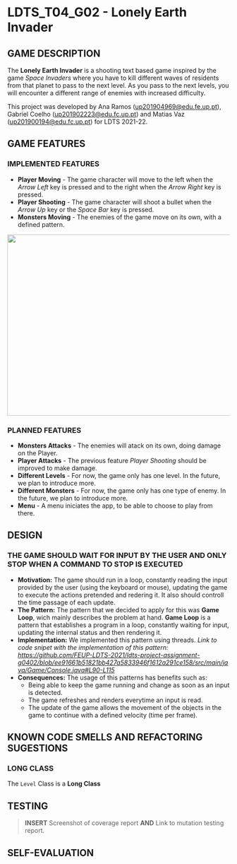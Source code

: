 # LDTS_T04_G02 - Lonely Earth Invader
  
## GAME DESCRIPTION

The **Lonely Earth Invader** is a shooting text based game inspired by the game *Space Invaders* where you have to kill different waves of residents from that planet to pass to the next level.
As you pass to the next levels, you will encounter a different range of enemies with increased difficulty.

This project was developed by Ana Ramos (up201904969@edu.fe.up.pt), Gabriel Coelho (up201902223@edu.fc.up.pt) and Matias Vaz (up201900194@edu.fc.up.pt) for LDTS 2021-22.

## GAME FEATURES
### IMPLEMENTED FEATURES

- **Player Moving** - The game character will move to the left when the *Arrow Left* key is pressed and to the right when the *Arrow Right* key is pressed.
- **Player Shooting** - The game character will shoot a bullet when the *Arrow Up* key or the *Space Bar* key is pressed.
- **Monsters Moving** - The enemies of the game move on its own, with a defined pattern.


<p align="center">
  <img src= "https://user-images.githubusercontent.com/93398637/149397642-7b15a90d-8aac-48a9-8eb0-64ee81e54654.png"
       width=570
       height=410
       />
</p>

### PLANNED FEATURES

- **Monsters Attacks** - The enemies will atack on its own, doing damage on the Player.
- **Player Attacks** - The previous feature *Player Shooting* should be improved to make damage.
- **Different Levels** - For now, the game only has one level. In the future, we plan to introduce more.
- **Different Monsters** - For now, the game only has one type of enemy. In the future, we plan to introduce more.
- **Menu** - A menu iniciates the app, to be able to choose to play from there. 

## DESIGN

### THE GAME SHOULD WAIT FOR INPUT BY THE USER AND ONLY STOP WHEN A COMMAND TO STOP IS EXECUTED
- **Motivation:** The game should run in a loop, constantly reading the input provided by the user (using the keyboard or mouse), updating the game to execute the actions pretended and redering it. It also should controll the time passage of each update. 
- **The Pattern:** The pattern that we decided to apply for this was **Game Loop**, wich mainly describes the problem at hand. **Game Loop** is a pattern that establishes a program in a loop, constantly waiting for input, updating the internal status and then rendering it. 
- **Implementation:** We implemented this pattern using threads. *Link to code snipet with the implementation of this pattern: https://github.com/FEUP-LDTS-2021/ldts-project-assignment-g0402/blob/ee91661b51821bb427a5833946f1612a291ce158/src/main/java/Game/Console.java#L90-L115*
- **Consequences:** The usage of this patterns has benefits such as:
    - Being able to keep the game running and change as soon as an input is detected.
    - The game refreshes and renders everytime an input is read.
    - The update of the game allows the movement of the objects in the game to continue with a defined velocity (time per frame).

## KNOWN CODE SMELLS AND REFACTORING SUGESTIONS

### LONG CLASS
The `Level` Class is a **Long Class**

## TESTING
> **INSERT** Screenshot of coverage report **AND** Link to mutation testing report.
> 
## SELF-EVALUATION

<!---
> This section should be organized in different subsections, each describing a different design problem that you had to solve during the project. Each subsection should be organized in four different parts:
- **Problem in Context.** The description of the design context and the concrete problem that motivated the instantiation of the pattern. Someone else other than the original developer should be able to read and understand all the motivations for the decisions made. When refering to the implementation before the pattern was applied, don’t forget to [link to the relevant lines of code](https://help.github.com/en/articles/creating-a-permanent-link-to-a-code-snippet) in the appropriate version.
- **The Pattern.** Identify the design pattern to be applied, why it was selected and how it is a good fit considering the existing design context and the problem at hand.
- **Implementation.** Show how the pattern roles, operations and associations were mapped to the concrete design classes. Illustrate it with a UML class diagram, and refer to the corresponding source code with links to the relevant lines (these should be [relative links](https://help.github.com/en/articles/about-readmes#relative-links-and-image-paths-in-readme-files). When doing this, always point to the latest version of the code.
- **Consequences.** Benefits and liabilities of the design after the pattern instantiation, eventually comparing these consequences with those of alternative solutions.
**Example of one of such subsections**:
------
#### THE JUMP ACTION OF THE KANGAROOBOY SHOULD BEHAVE DIFFERENTLY DEPENDING ON ITS STATE
**Problem in Context**
There was a lot of scattered conditional logic when deciding how the KangarooBoy should behave when jumping, as the jumps should be different depending on the items that came to his possession during the game (an helix will alow him to fly, driking a potion will allow him to jump double the height, etc.). This is a violation of the **Single Responsability Principle**. We could concentrate all the conditional logic in the same method to circumscribe the issue to that one method but the **Single Responsability Principle** would still be violated.
**The Pattern**
We have applied the **State** pattern. This pattern allows you to represent different states with different subclasses. We can switch to a different state of the application by switching to another implementation (i.e., another subclass). This pattern allowed to address the identified problems because […].
**Implementation**
The following figure shows how the pattern’s roles were mapped to the application classes.
![img](https://www.fe.up.pt/~arestivo/page/img/examples/lpoo/state.svg)
These classes can be found in the following files:
- [Character](https://web.fe.up.pt/~arestivo/page/courses/2021/lpoo/template/src/main/java/Character.java)
- [JumpAbilityState](https://web.fe.up.pt/~arestivo/page/courses/2021/lpoo/template/src/main/java/JumpAbilityState.java)
- [DoubleJumpState](https://web.fe.up.pt/~arestivo/page/courses/2021/lpoo/template/src/main/java/DoubleJumpState.java)
- [HelicopterState](https://web.fe.up.pt/~arestivo/page/courses/2021/lpoo/template/src/main/java/HelicopterState.java)
- [IncreasedGravityState](https://web.fe.up.pt/~arestivo/page/courses/2021/lpoo/template/src/main/java/IncreasedGravityState.java)
**Consequences**

The use of the State Pattern in the current design allows the following benefits:
- The several states that represent the character’s hability to jump become explicit in the code, instead of relying on a series of flags.
- We don’t need to have a long set of conditional if or switch statements associated with the various states; instead, polimorphism is used to activate the right behavior.
- There are now more classes and instances to manage, but still in a reasonable number.
#### KNOWN CODE SMELLS AND REFACTORING SUGGESTIONS
> This section should describe 3 to 5 different code smells that you have identified in your current implementation, and suggest ways in which the code could be refactored to eliminate them. Each smell and refactoring suggestions should be described in its own subsection.
**Example of such a subsection**:
------
#### DATA CLASS
The `PlatformSegment` class is a **Data Class**, as it contains only fields, and no behavior. This is problematic because […].
A way to improve the code would be to move the `isPlatformSegmentSolid()` method to the `PlatformSegment` class, as this logic is purely concerned with the `PlatformSegment` class.
### TESTING
- Screenshot of coverage report.
- Link to mutation testing report.
### SELF-EVALUATION
> In this section describe how the work regarding the project was divided between the students. In the event that members of the group do not agree on a work distribution, the group should send an email to the teacher explaining the disagreement.
**Example**:
- John Doe: 40%
- Jane Doe: 60%
--->
